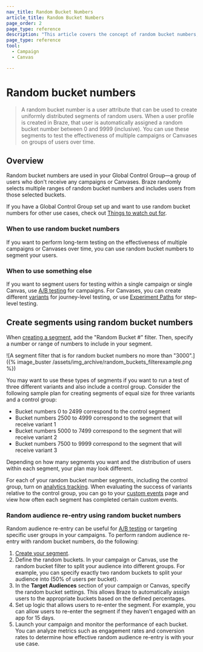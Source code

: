 ```yaml
---
nav_title: Random Bucket Numbers
article_title: Random Bucket Numbers
page_order: 2
page_type: reference
description: "This article covers the concept of random bucket numbers, and how you can use them to create variants and control groups."
page_type: reference
tool:
  - Campaign
  - Canvas

---
```


# Random bucket numbers

> A random bucket number is a user attribute that can be used to create uniformly distributed segments of random users. When a user profile is created in Braze, that user is automatically assigned a random bucket number between 0 and 9999 (inclusive). You can use these segments to test the effectiveness of multiple campaigns or Canvases on groups of users over time.

## Overview

Random bucket numbers are used in your Global Control Group&#8212;a group of users who don't receive any campaigns or Canvases. Braze randomly selects multiple ranges of random bucket numbers and includes users from those selected buckets. 

If you have a Global Control Group set up and want to use random bucket numbers for other use cases, check out [Things to watch out for]({{site.baseurl}}/user_guide/engagement_tools/testing/global_control_group/#things-to-watch-for).

### When to use random bucket numbers

If you want to perform long-term testing on the effectiveness of multiple campaigns or Canvases over time, you can use random bucket numbers to segment your users.

### When to use something else

If you want to segment users for testing within a single campaign or single Canvas, use [A/B testing]({{site.baseurl}}/user_guide/engagement_tools/testing/multivariant_testing/create_multivariate_campaign/) for campaigns. For Canvases, you can create different [variants]({{site.baseurl}}/user_guide/engagement_tools/canvas/create_a_canvas/create_a_canvas/#adding-a-variant) for journey-level testing, or use [Experiment Paths]({{site.baseurl}}/user_guide/engagement_tools/canvas/canvas_components/experiment_step/) for step-level testing.

## Create segments using random bucket numbers

When [creating a segment]({{site.baseurl}}/user_guide/engagement_tools/segments/creating_a_segment/), add the "Random Bucket #" filter. Then, specify a number or range of numbers to include in your segment.

![A segment filter that is for random bucket numbers no more than "3000".]({% image_buster /assets/img_archive/random_buckets_filterexample.png %})

You may want to use these types of segments if you want to run a test of three different variants and also include a control group. Consider the following sample plan for creating segments of equal size for three variants and a control group:

- Bucket numbers 0 to 2499 correspond to the control segment
- Bucket numbers 2500 to 4999 correspond to the segment that will receive variant 1
- Bucket numbers 5000 to 7499 correspond to the segment that will receive variant 2
- Bucket numbers 7500 to 9999 correspond to the segment that will receive variant 3

Depending on how many segments you want and the distribution of users within each segment, your plan may look different.

For each of your random bucket number segments, including the control group, turn on [analytics tracking]({{site.baseurl}}/user_guide/analytics/tracking/segment_analytics_tracking/). When evaluating the success of variants relative to the control group, you can go to your [custom events]({{site.baseurl}}/user_guide/data/export_braze_data/export_custom_event_data/) page and view how often each segment has completed certain custom events.

### Random audience re-entry using random bucket numbers

Random audience re-entry can be useful for [A/B testing]({{site.baseurl}}/user_guide/engagement_tools/testing/multivariant_testing/#what-are-multivariate-and-ab-testing) or targeting specific user groups in your campaigns. To perform random audience re-entry with random bucket numbers, do the following:

1. [Create your segment]({{site.baseurl}}/user_guide/engagement_tools/segments/creating_a_segment).
2. Define the random buckets. In your campaign or Canvas, use the random bucket filter to split your audience into different groups. For example, you can specify exactly two random buckets to split your audience into (50% of users per bucket).
3. In the **Target Audiences** section of your campaign or Canvas, specify the random bucket settings. This allows Braze to automatically assign users to the appropriate buckets based on the defined percentages.
4. Set up logic that allows users to re-enter the segment. For example, you can allow users to re-enter the segment if they haven't engaged with an app for 15 days.
5. Launch your campaign and monitor the performance of each bucket. You can analyze metrics such as engagement rates and conversion rates to determine how effective random audience re-entry is with your use case.


